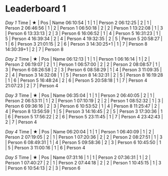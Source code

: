 # Leaderboard 1  
*Day 1*
      Time | ★ | Pos | Name
06:10:54   | 1 |   1 | Person 2
06:12:25   | 2 |   1 | Person 2
06:46:56   | 1 |   2 | Person 1
06:50:18   | 2 |   2 | Person 1
13:22:08   | 1 |   3 | Person 6
13:33:13   | 2 |   3 | Person 6
16:06:52   | 1 |   4 | Person 5
16:31:23   | 1 |   5 | Person 4
16:39:34   | 2 |   4 | Person 4
19:32:35   | 2 |   5 | Person 5
20:58:27   | 1 |   6 | Person 3
21:01:15   | 2 |   6 | Person 3
14:30:25+1 | 1 |   7 | Person 8
14:30:39+1 | 2 |   7 | Person 8  

*Day 2*
      Time | ★ | Pos | Name
06:12:13   | 1 |   1 | Person 1
06:16:14   | 1 |   2 | Person 2
06:19:07   | 2 |   1 | Person 1
06:57:00   | 2 |   2 | Person 2
08:08:57   | 1 |   3 | Person 6
08:26:58   | 2 |   3 | Person 6
08:58:29   | 1 |   4 | Person 3
11:09:35   | 2 |   4 | Person 3
14:32:08   | 1 |   5 | Person 8
14:32:31   | 2 |   5 | Person 8
16:19:28   | 1 |   6 | Person 5
16:48:24   | 2 |   6 | Person 5
20:58:18   | 1 |   7 | Person 4
21:07:23   | 2 |   7 | Person 4  

*Day 3*
      Time | ★ | Pos | Name
06:35:04   | 1 |   1 | Person 2
06:40:05   | 2 |   1 | Person 2
06:53:11   | 1 |   2 | Person 1
07:10:19   | 2 |   2 | Person 1
08:52:32   | 1 |   3 | Person 6
09:36:16   | 2 |   3 | Person 6
10:53:52   | 1 |   4 | Person 8
11:25:47   | 2 |   4 | Person 8
13:56:59   | 1 |   5 | Person 3
14:16:45   | 2 |   5 | Person 3
17:30:36   | 1 |   6 | Person 5
17:56:22   | 2 |   6 | Person 5
23:11:45   | 1 |   7 | Person 4
23:42:43   | 2 |   7 | Person 4  

*Day 4*
      Time | ★ | Pos | Name
06:20:04   | 1 |   1 | Person 1
06:40:09   | 1 |   2 | Person 2
07:19:05   | 2 |   1 | Person 1
07:20:36   | 2 |   2 | Person 2
08:27:51   | 1 |   3 | Person 6
08:49:31   | 1 |   4 | Person 5
09:58:36   | 2 |   3 | Person 6
10:45:50   | 1 |   5 | Person 3
11:00:16   | 1 |   6 | Person 4  

*Day 5*
      Time | ★ | Pos | Name
07:31:16   | 1 |   1 | Person 2
07:36:31   | 1 |   2 | Person 1
07:40:27   | 2 |   1 | Person 2
07:44:18   | 2 |   2 | Person 1
10:45:15   | 1 |   3 | Person 6
10:54:13   | 2 |   3 | Person 6  

